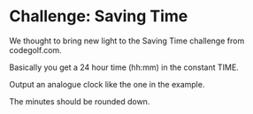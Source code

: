 # Challenge:  Saving Time

We thought to bring new light to the Saving Time challenge from codegolf.com.

Basically you get a 24 hour time (hh:mm) in the constant TIME.

Output an analogue clock like the one in the example.

The minutes should be rounded down.